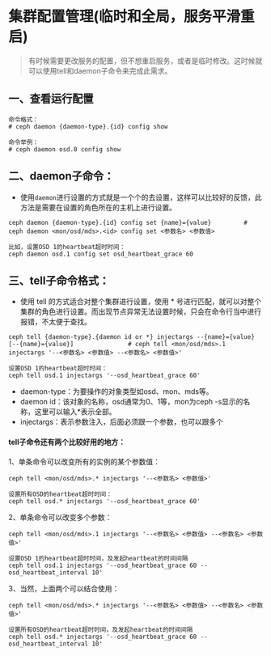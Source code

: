 # 集群配置管理(临时和全局，服务平滑重启)

> 有时候需要更改服务的配置，但不想重启服务，或者是临时修改。这时候就可以使用tell和daemon子命令来完成此需求。

## 一、查看运行配置
```
命令格式：
# ceph daemon {daemon-type}.{id} config show 

命令举例：
# ceph daemon osd.0 config show 
```


## 二、daemon子命令：
- 使用`daemon`进行设置的方式就是一个个的去设置，这样可以比较好的反馈，此方法是需要在设置的角色所在的主机上进行设置。
```
ceph daemon {daemon-type}.{id} config set {name}={value}         # ceph daemon <mon/osd/mds>.<id> config set <参数名> <参数值>

比如，设置OSD 1的heartbeat超时时间：
ceph daemon osd.1 config set osd_heartbeat_grace 60
```

## 三、tell子命令格式：
- 使用 tell 的方式适合对整个集群进行设置，使用 * 号进行匹配，就可以对整个集群的角色进行设置。而出现节点异常无法设置时候，只会在命令行当中进行报错，不太便于查找。
```
ceph tell {daemon-type}.{daemon id or *} injectargs --{name}={value} [--{name}={value}]               # ceph tell <mon/osd/mds>.1 injectargs '--<参数名> <参数值> --<参数名> <参数值>'

设置OSD 1的heartbeat超时时间：
ceph tell osd.1 injectargs '--osd_heartbeat_grace 60'
```
- daemon-type：为要操作的对象类型如osd、mon、mds等。
- daemon id：该对象的名称，osd通常为0、1等，mon为ceph -s显示的名称，这里可以输入*表示全部。
- injectargs：表示参数注入，后面必须跟一个参数，也可以跟多个

#### tell子命令还有两个比较好用的地方：

1、单条命令可以改变所有的实例的某个参数值：
```
ceph tell <mon/osd/mds>.* injectargs '--<参数名> <参数值>'

设置所有OSD的heartbeat超时时间：
ceph tell osd.* injectargs '--osd_heartbeat_grace 60'
```

2、单条命令可以改变多个参数：
```
ceph tell <mon/osd/mds>.1 injectargs '--<参数名> <参数值> --<参数名> <参数值>'

设置OSD 1的heartbeat超时时间，及发起heartbeat的时间间隔
ceph tell osd.1 injectargs '--osd_heartbeat_grace 60 --osd_heartbeat_interval 10'
```

3、当然，上面两个可以结合使用：
```
ceph tell <mon/osd/mds>.* injectargs '--<参数名> <参数值> --<参数名> <参数值>'  

设置所有OSD的heartbeat超时时间，及发起heartbeat的时间间隔
ceph tell osd.* injectargs '--osd_heartbeat_grace 60 --osd_heartbeat_interval 10'
```
